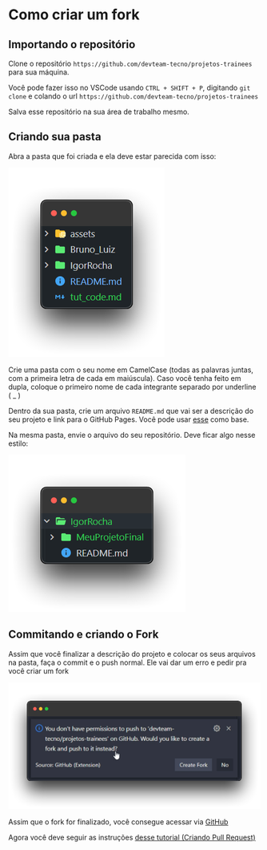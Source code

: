 # Como criar um fork

## Importando o repositório

Clone o repositório ```https://github.com/devteam-tecno/projetos-trainees``` para sua máquina.

Você pode fazer isso no VSCode usando ```CTRL + SHIFT + P```, digitando ```git clone``` e colando o url ```https://github.com/devteam-tecno/projetos-trainees```

Salva esse repositório na sua área de trabalho mesmo.

## Criando sua pasta

Abra a pasta que foi criada e ela deve estar parecida com isso:

![Modelo de pasta](assets/pasta.png)

Crie uma pasta com o seu nome em CamelCase (todas as palavras juntas, com a primeira letra de cada em maiúscula). Caso você tenha feito em dupla, coloque o primeiro nome de cada integrante separado por underline ( _ )

Dentro da sua pasta, crie um arquivo ```README.md``` que vai ser a descrição do seu projeto e link para o GitHub Pages. Você pode usar [esse](/IgorRocha/README.md) como base.

Na mesma pasta, envie o arquivo do seu repositório. Deve ficar algo nesse estilo:

![Modelo de pasta](assets/minha_pasta.png)

## Commitando e criando o Fork

Assim que você finalizar a descrição do projeto e colocar os seus arquivos na pasta, faça o commit e o push normal. Ele vai dar um erro e pedir pra você criar um fork

![Fork](assets/fork.png)

Assim que o fork for finalizado, você consegue acessar via [GitHub](https://github.com)

Agora você deve seguir as instruções [desse tutorial (Criando Pull Request)](./tut_nav.md#criando-pull-request)